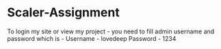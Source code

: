 # Scaler-Assignment

To login my site or view my project - you need to fill admin username and password which is -
Username - lovedeep
Password - 1234

